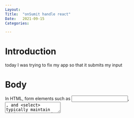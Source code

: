 ```yaml
---
Layout:
Title:	"onSumit handle react"
Date:	2021-09-15
Categories:

---
```


# Introduction

today I was trying to fix my app so that it submits my input

# Body

In HTML, form elements such as <input>, <textarea>, and <select> typically maintain their own state and update it based on user input. In React, mutable state is typically kept in the state property of components, and only updated with setState().

We can combine the two by making the React state be the “single source of truth”. Then the React component that renders a form also controls what happens in that form on subsequent user input. An input form element whose value is controlled by React in this way is called a “controlled component”.
Since the value attribute is set on our form element, the displayed value will always be this.state.value, making the React state the source of truth. Since handleChange runs on every keystroke to update the React state, the displayed value will update as the user types.

With a controlled component, the input’s value is always driven by the React state. While this means you have to type a bit more code, you can now pass the value to other UI elements too, or reset it from other event handlers.
In React, a <textarea> uses a value attribute instead. This way, a form using a <textarea> can be written very similarly to a form that uses a single-line input

When you need to handle multiple controlled input elements, you can add a name attribute to each element and let the handler function choose what to do based on the value of event.target.name.
Specifying the value prop on a controlled component prevents the user from changing the input unless you desire so. If you’ve specified a value but the input is still editable, you may have accidentally set value to undefined or null.

It can sometimes be tedious to use controlled components, because you need to write an event handler for every way your data can change and pipe all of the input state through a React component. This can become particularly annoying when you are converting a preexisting codebase to React, or integrating a React application with a non-React library. In these situations, you might want to check out uncontrolled components, an alternative technique for implementing input forms.

# Conclusion

With class components, in order to set the new state, we must bind this to the handleChange method, otherwise this is not accessible from within that method.\
Similarly, we use the onSubmit attribute on the form to call the handleSubmit method when the form is submitted: